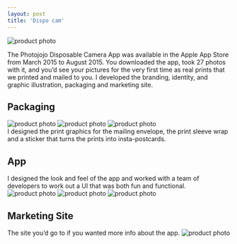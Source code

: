 ```yaml
---
layout: post
title: 'Dispo cam'
---
```

<img src="/assets/img/projects/dispo-cam/thumbnail.jpg" alt="product photo" class="image">

The Photojojo Disposable Camera App was available in the Apple App Store from March 2015 to August 2015. You downloaded the app, took 27 photos with it, and you’d see your pictures for the very first time as real prints that we printed and mailed to you. I developed the branding, identity, and graphic illustration, packaging and marketing site.

## Packaging
<div class="image-row image-row-3">
<img src="/assets/img/projects/dispo-cam/thumb-30.jpg" alt="product photo" class="image">
<img src="/assets/img/projects/dispo-cam/thumb-31.jpg" alt="product photo" class="image">
<img src="/assets/img/projects/dispo-cam/thumb-32.jpg" alt="product photo" class="image">
</div>
I designed the print graphics for the mailing envelope, the print sleeve wrap and a sticker that turns the prints into insta-postcards.

## App
I designed the look and feel of the app and worked with a team of developers to work out a UI that was both fun and functional.
<img src="/assets/img/projects/dispo-cam/thumb-34.jpg" alt="product photo" class="image">
<img src="/assets/img/projects/dispo-cam/buy-new-roll-2-Converted-1.gif" alt="product photo" class="image">
<img src="/assets/img/projects/dispo-cam/finished-roll-3.gif" alt="product photo" class="image">

## Marketing Site
The site you’d go to if you wanted more info about the app.
<img src="/assets/img/projects/dispo-cam/thumbnail-option-1.jpg" alt="product photo" class="image">